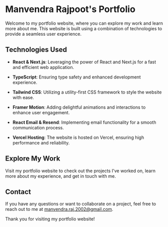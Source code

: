 # Manvendra Rajpoot's Portfolio

Welcome to my portfolio website, where you can explore my work and learn more about me. This website is built using a combination of technologies to provide a seamless user experience.

## Technologies Used

- **React & Next.js**: Leveraging the power of React and Next.js for a fast and efficient web application.

- **TypeScript**: Ensuring type safety and enhanced development experience.

- **Tailwind CSS**: Utilizing a utility-first CSS framework to style the website with ease.

- **Framer Motion**: Adding delightful animations and interactions to enhance user engagement.

- **React Email & Resend**: Implementing email functionality for a smooth communication process.

- **Vercel Hosting**: The website is hosted on Vercel, ensuring high performance and reliability.

## Explore My Work

Visit my portfolio website to check out the projects I've worked on, learn more about my experience, and get in touch with me.

## Contact

If you have any questions or want to collaborate on a project, feel free to reach out to me at [manvendra.raj.2002@gmail.com](mailto:manvendra.raj.2002@gmail.com).

Thank you for visiting my portfolio website!
